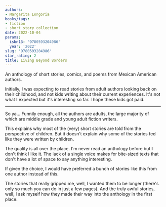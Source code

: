 ```yaml
---
authors:
- Margarita Longoria
books/tags:
- fiction
- short story collection
date: 2022-10-04
params:
  isbn13: '9780593204986'
  year: '2022'
slug: '9780593204986'
star_rating: 2
title: Living Beyond Borders
---
```


An anthology of short stories, comics, and poems from Mexican American authors.

<!--more-->

Initially, I was expecting to read stories from adult authors looking back on their childhood, and not kids writing about their current experiences. It's not what I expected but it's interesting so far. I hope these kids got paid.

---

So ya... Funnily enough, all the authors are adults, the large majority of which are middle grade and young adult fiction writers.

This explains why most of the (very) short stories are told from the perspective of children. But it doesn't explain why some of the stories feel like they were written by children.

The quality is all over the place. I'm never read an anthology before but I don't think I like it. The lack of a single voice makes for bite-sized texts that don't have a lot of space to say anything interesting.

If given the choice, I would have preferred a bunch of stories like this from one author instead of this.

The stories that really gripped me, well, I wanted them to be longer (there's only so much you can do in just a few pages). And the truly awful stories, well, I ask myself how they made their way into the anthology in the first place.